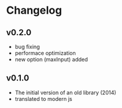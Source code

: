 # Changelog

## v0.2.0
- bug fixing
- performace optimization
- new option (maxInput) added

## v0.1.0
- The initial version of an old library (2014)
- translated to modern js
